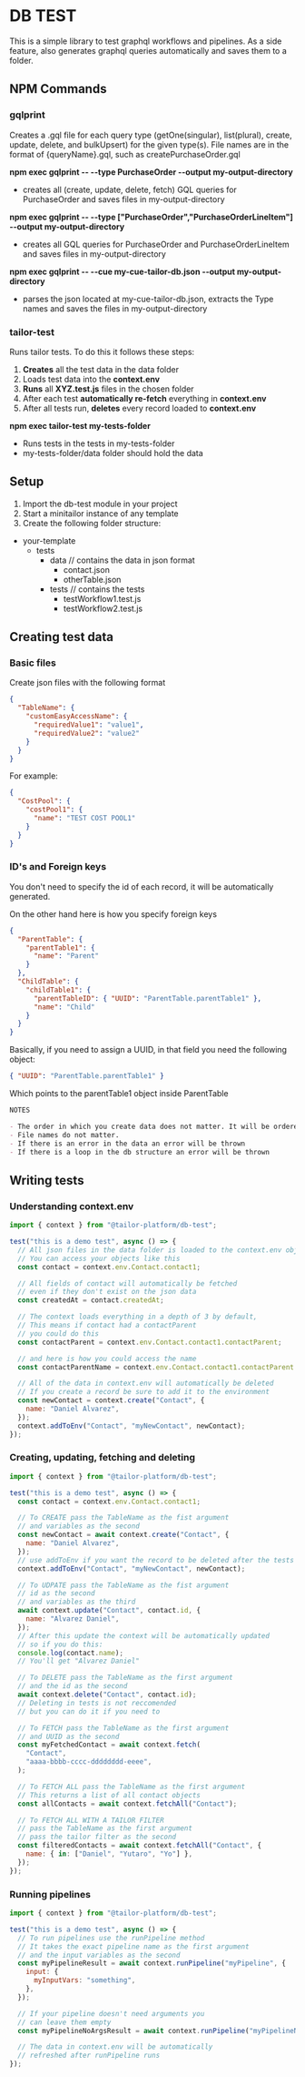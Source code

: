 # DB TEST

This is a simple library to test graphql workflows and pipelines.
As a side feature, also generates graphql queries automatically and saves them to a folder.

## NPM Commands

### gqlprint

Creates a .gql file for each query type (getOne(singular), list(plural), create, update, delete, and bulkUpsert) for the given type(s).
File names are in the format of {queryName}.gql, such as createPurchaseOrder.gql

**npm exec gqlprint -- --type PurchaseOrder --output my-output-directory**

- creates all (create, update, delete, fetch) GQL queries for PurchaseOrder and saves files in my-output-directory

**npm exec gqlprint -- --type ["PurchaseOrder","PurchaseOrderLineItem"] --output my-output-directory**

- creates all GQL queries for PurchaseOrder and PurchaseOrderLineItem and saves files in my-output-directory

**npm exec gqlprint -- --cue my-cue-tailor-db.json --output my-output-directory**

- parses the json located at my-cue-tailor-db.json, extracts the Type names and saves the files in my-output-directory

### tailor-test

Runs tailor tests. To do this it follows these steps:

1. **Creates** all the test data in the data folder
2. Loads test data into the **context.env**
3. **Runs** all **XYZ.test.js** files in the chosen folder
4. After each test **automatically re-fetch** everything in **context.env**
5. After all tests run, **deletes** every record loaded to **context.env**

**npm exec tailor-test my-tests-folder**

- Runs tests in the tests in my-tests-folder
- my-tests-folder/data folder should hold the data

## Setup

1. Import the db-test module in your project
2. Start a minitailor instance of any template
3. Create the following folder structure:

- your-template
  - tests
    - data // contains the data in json format
      - contact.json
      - otherTable.json
    - tests // contains the tests
      - testWorkflow1.test.js
      - testWorkflow2.test.js

## Creating test data

### Basic files

Create json files with the following format

```json
{
  "TableName": {
    "customEasyAccessName": {
      "requiredValue1": "value1",
      "requiredValue2": "value2"
    }
  }
}
```

For example:

```json
{
  "CostPool": {
    "costPool1": {
      "name": "TEST COST POOL1"
    }
  }
}
```

### ID's and Foreign keys

You don't need to specify the id of each record, it will be automatically generated.

On the other hand here is how you specify foreign keys

```json
{
  "ParentTable": {
    "parentTable1": {
      "name": "Parent"
    }
  },
  "ChildTable": {
    "childTable1": {
      "parentTableID": { "UUID": "ParentTable.parentTable1" },
      "name": "Child"
    }
  }
}
```

Basically, if you need to assign a UUID, in that field you need the following object:

```json
{ "UUID": "ParentTable.parentTable1" }
```

Which points to the parentTable1 object inside ParentTable

```md
NOTES

- The order in which you create data does not matter. It will be ordered before creation automatically.
- File names do not matter.
- If there is an error in the data an error will be thrown
- If there is a loop in the db structure an error will be thrown
```

## Writing tests

### Understanding context.env

```javascript
import { context } from "@tailor-platform/db-test";

test("this is a demo test", async () => {
  // All json files in the data folder is loaded to the context.env object
  // You can access your objects like this
  const contact = context.env.Contact.contact1;

  // All fields of contact will automatically be fetched
  // even if they don't exist on the json data
  const createdAt = contact.createdAt;

  // The context loads everything in a depth of 3 by default,
  // This means if contact had a contactParent
  // you could do this
  const contactParent = context.env.Contact.contact1.contactParent;

  // and here is how you could access the name
  const contactParentName = context.env.Contact.contact1.contactParent.name;

  // All of the data in context.env will automatically be deleted
  // If you create a record be sure to add it to the environment
  const newContact = context.create("Contact", {
    name: "Daniel Alvarez",
  });
  context.addToEnv("Contact", "myNewContact", newContact);
});
```

### Creating, updating, fetching and deleting

```javascript
import { context } from "@tailor-platform/db-test";

test("this is a demo test", async () => {
  const contact = context.env.Contact.contact1;

  // To CREATE pass the TableName as the fist argument
  // and variables as the second
  const newContact = await context.create("Contact", {
    name: "Daniel Alvarez",
  });
  // use addToEnv if you want the record to be deleted after the tests
  context.addToEnv("Contact", "myNewContact", newContact);

  // To UDPATE pass the TableName as the fist argument
  // id as the second
  // and variables as the third
  await context.update("Contact", contact.id, {
    name: "Alvarez Daniel",
  });
  // After this update the context will be automatically updated
  // so if you do this:
  console.log(contact.name);
  // You'll get "Alvarez Daniel"

  // To DELETE pass the TableName as the first argument
  // and the id as the second
  await context.delete("Contact", contact.id);
  // Deleting in tests is not reccomended
  // but you can do it if you need to

  // To FETCH pass the TableName as the first argument
  // and UUID as the second
  const myFetchedContact = await context.fetch(
    "Contact",
    "aaaa-bbbb-cccc-dddddddd-eeee",
  );

  // To FETCH ALL pass the TableName as the first argument
  // This returns a list of all contact objects
  const allContacts = await context.fetchAll("Contact");

  // To FETCH ALL WITH A TAILOR FILTER
  // pass the TableName as the first argument
  // pass the tailor filter as the second
  const filteredContacts = await context.fetchAll("Contact", {
    name: { in: ["Daniel", "Yutaro", "Yo"] },
  });
});
```

### Running pipelines

```javascript
import { context } from "@tailor-platform/db-test";

test("this is a demo test", async () => {
  // To run pipelines use the runPipeline method
  // It takes the exact pipeline name as the first argument
  // and the input variables as the second
  const myPipelineResult = await context.runPipeline("myPipeline", {
    input: {
      myInputVars: "something",
    },
  });

  // If your pipeline doesn't need arguments you
  // can leave them empty
  const myPipelineNoArgsResult = await context.runPipeline("myPipelineNoArgs");

  // The data in context.env will be automatically
  // refreshed after runPipeline runs
});
```
